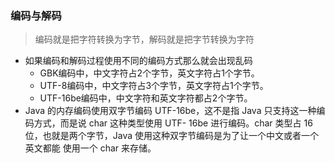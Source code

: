 ### 编码与解码
> 编码就是把字符转换为字节，解码就是把字节转换为字符
- 如果编码和解码过程使用不同的编码方式那么就会出现乱码
    - GBK编码中，中文字符占2个字节，英文字符占1个字节。
    - UTF-8编码中，中文字符占3个字节，英文字符占1个字节。
    - UTF-16be编码中，中文字符和英文字符都占2个字节。
- Java 的内存编码使用双字节编码 UTF-16be，这不是指 Java 只支持这一种编码方式，而是说 char 这种类型使用 UTF-
  16be 进行编码。char 类型占 16 位，也就是两个字节，Java 使用这种双字节编码是为了让一个中文或者一个英文都能
  使用一个 char 来存储。